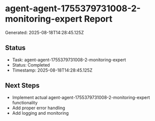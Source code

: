 # agent-agent-1755379731008-2-monitoring-expert Report

Generated: 2025-08-18T14:28:45.125Z

## Status
- Task: agent-agent-1755379731008-2-monitoring-expert
- Status: Completed
- Timestamp: 2025-08-18T14:28:45.125Z

## Next Steps
- Implement actual agent-agent-1755379731008-2-monitoring-expert functionality
- Add proper error handling
- Add logging and monitoring
